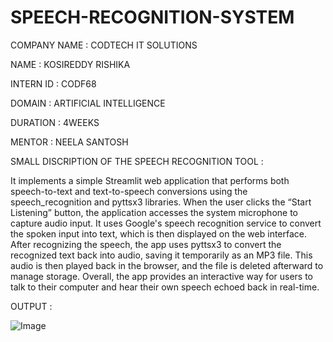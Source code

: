 # SPEECH-RECOGNITION-SYSTEM

COMPANY NAME : CODTECH IT SOLUTIONS

NAME : KOSIREDDY RISHIKA

INTERN ID : CODF68

DOMAIN : ARTIFICIAL INTELLIGENCE

DURATION : 4WEEKS

MENTOR : NEELA SANTOSH

SMALL DISCRIPTION OF THE SPEECH RECOGNITION TOOL :

It implements a simple Streamlit web application that performs both speech-to-text and text-to-speech conversions using the speech_recognition and pyttsx3 libraries. When the user clicks the “Start Listening” button, the application accesses the system microphone to capture audio input. It uses Google's speech recognition service to convert the spoken input into text, which is then displayed on the web interface. After recognizing the speech, the app uses pyttsx3 to convert the recognized text back into audio, saving it temporarily as an MP3 file. This audio is then played back in the browser, and the file is deleted afterward to manage storage. Overall, the app provides an interactive way for users to talk to their computer and hear their own speech echoed back in real-time.

OUTPUT :

![Image](https://github.com/user-attachments/assets/316ee138-ba8a-4c36-b897-af6b23ce8864)
